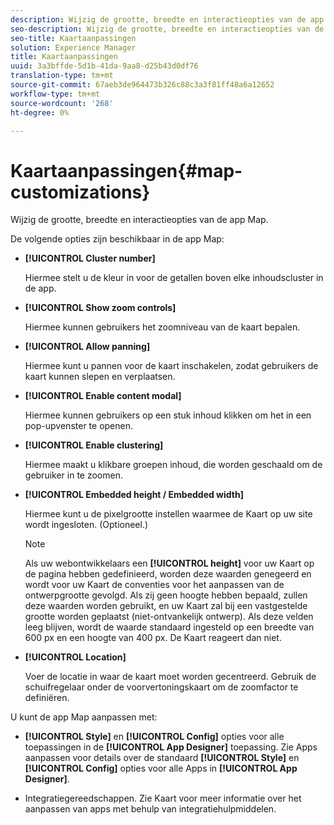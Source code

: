 ```yaml
---
description: Wijzig de grootte, breedte en interactieopties van de app Map.
seo-description: Wijzig de grootte, breedte en interactieopties van de app Map.
seo-title: Kaartaanpassingen
solution: Experience Manager
title: Kaartaanpassingen
uuid: 3a3bffde-5d1b-41da-9aa8-d25b43d0df76
translation-type: tm+mt
source-git-commit: 67aeb3de964473b326c88c3a3f81ff48a6a12652
workflow-type: tm+mt
source-wordcount: '268'
ht-degree: 0%

---
```



# Kaartaanpassingen{#map-customizations}

Wijzig de grootte, breedte en interactieopties van de app Map.



De volgende opties zijn beschikbaar in de app Map:

* **[!UICONTROL Cluster number]**

   Hiermee stelt u de kleur in voor de getallen boven elke inhoudscluster in de app.

* **[!UICONTROL Show zoom controls]**

   Hiermee kunnen gebruikers het zoomniveau van de kaart bepalen.

* **[!UICONTROL Allow panning]**

   Hiermee kunt u pannen voor de kaart inschakelen, zodat gebruikers de kaart kunnen slepen en verplaatsen.

* **[!UICONTROL Enable content modal]**

   Hiermee kunnen gebruikers op een stuk inhoud klikken om het in een pop-upvenster te openen.

* **[!UICONTROL Enable clustering]**

   Hiermee maakt u klikbare groepen inhoud, die worden geschaald om de gebruiker in te zoomen.

* **[!UICONTROL Embedded height / Embedded width]**

   Hiermee kunt u de pixelgrootte instellen waarmee de Kaart op uw site wordt ingesloten. (Optioneel.)

   >[!NOTE]
   >
   >Als uw webontwikkelaars een **[!UICONTROL height]** voor uw Kaart op de pagina hebben gedefinieerd, worden deze waarden genegeerd en wordt voor uw Kaart de conventies voor het aanpassen van de ontwerpgrootte gevolgd. Als zij geen hoogte hebben bepaald, zullen deze waarden worden gebruikt, en uw Kaart zal bij een vastgestelde grootte worden geplaatst (niet-ontvankelijk ontwerp). Als deze velden leeg blijven, wordt de waarde standaard ingesteld op een breedte van 600 px en een hoogte van 400 px. De Kaart reageert dan niet.

* **[!UICONTROL Location]**

   Voer de locatie in waar de kaart moet worden gecentreerd. Gebruik de schuifregelaar onder de voorvertoningskaart om de zoomfactor te definiëren.

U kunt de app Map aanpassen met:

* **[!UICONTROL Style]** en  **[!UICONTROL Config]** opties voor alle toepassingen in de  **[!UICONTROL App Designer]** toepassing. Zie Apps aanpassen voor details over de standaard **[!UICONTROL Style]** en **[!UICONTROL Config]** opties voor alle Apps in **[!UICONTROL App Designer]**.

* Integratiegereedschappen. Zie Kaart voor meer informatie over het aanpassen van apps met behulp van integratiehulpmiddelen.


